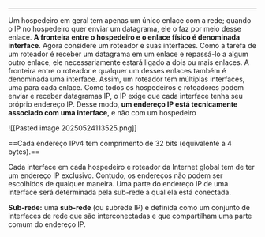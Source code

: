 

---

Um hospedeiro em geral tem apenas um único enlace com a rede; quando o IP no hospedeiro quer enviar um datagrama, ele o faz por meio desse enlace. **A fronteira entre o hospedeiro e o enlace físico é denominada interface**. Agora considere um roteador e suas interfaces. Como a tarefa de um roteador é receber um datagrama em um enlace e repassá-lo a algum outro enlace, ele necessariamente estará ligado a dois ou mais enlaces. A fronteira entre o roteador e qualquer um desses enlaces também é denominada uma interface. Assim, um roteador tem múltiplas interfaces, uma para cada enlace. Como todos os hospedeiros e roteadores podem enviar e receber datagramas IP, o IP exige que cada interface tenha seu próprio endereço IP. Desse modo, **um endereço IP está tecnicamente associado com uma interface**, e não com um hospedeiro 

![[Pasted image 20250524113525.png]]

==Cada endereço IPv4 tem comprimento de 32 bits (equivalente a 4 bytes).==

Cada interface em cada hospedeiro e roteador da Internet global tem de ter um endereço IP  exclusivo. Contudo, os endereços não podem ser escolhidos de qualquer maneira. Uma parte do endereço IP de uma interface será determinada pela sub-rede à qual ela está conectada.

**Sub-rede:** uma **sub-rede** (ou subrede IP) é definida como um conjunto de interfaces de rede que são interconectadas e que compartilham uma parte comum do endereço IP.